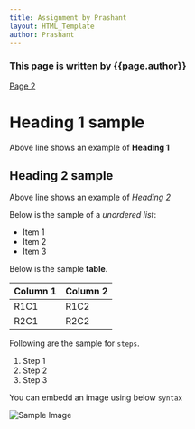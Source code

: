 ```yaml
---
title: Assignment by Prashant
layout: HTML_Template
author: Prashant
---
```


### This page is written by {{page.author}}

[Page 2](./page2.md)

# Heading 1 sample

Above line shows an example of **Heading 1**

## Heading 2 sample

Above line shows an example of *Heading 2*

Below is the sample of a *unordered list*:

* Item 1
* Item 2
* Item 3

Below is the sample **table**.

| Column 1 | Column 2 |
|---|---|
| R1C1 | R1C2 |
| R2C1 | R2C2 |

Following are the sample for `steps`.

1. Step 1
2. Step 2
3. Step 3

You can embedd an image using below `syntax`

![Sample Image](https://cdn.pixabay.com/photo/2015/04/19/08/32/marguerite-729510_960_720.jpg)